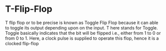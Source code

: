 # T-Flip-Flop
T flip flop or to be precise is known as Toggle Flip Flop because it can able to toggle its output depending upon on the input. T here stands for Toggle. Toggle basically indicates that the bit will be flipped i.e., either from 1 to 0 or from 0 to 1. Here, a clock pulse is supplied to operate this flop, hence it is a clocked flip-flop
